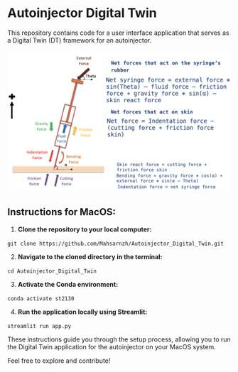 # Autoinjector Digital Twin

This repository contains code for a user interface application that serves as a Digital Twin (DT) framework for an autoinjector.

![Sample frame](https://github.com/Mahsarnzh/Autoinjector_Digital_Twin/blob/main/Amgen_needle.png)



## Instructions for MacOS:

1. **Clone the repository to your local computer:**

`git clone https://github.com/Mahsarnzh/Autoinjector_Digital_Twin.git`

2. **Navigate to the cloned directory in the terminal:**

`cd Autoinjector_Digital_Twin`


3. **Activate the Conda environment:**

`conda activate st2130`


4. **Run the application locally using Streamlit:**

`streamlit run app.py`


These instructions guide you through the setup process, allowing you to run the Digital Twin application for the autoinjector on your MacOS system.

Feel free to explore and contribute!




